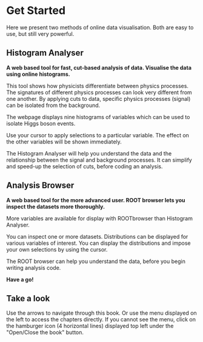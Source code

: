 # Get Started 
Here we present two methods of online data visualisation.  Both are easy to use, but still very powerful.  


## Histogram Analyser

**A web based tool for fast, cut-based analysis of data. Visualise the data using online histograms.**

This tool shows how physicists differentiate between physics processes.  The signatures of different physics processes can look very different from one another.  By applying cuts to data, specific physics processes (signal) can be isolated from the background.

The webpage displays nine histograms of variables which can be used to isolate Higgs boson events.  

Use your cursor to apply selections to a particular variable.
The effect on the other variables will be shown immediately.  

The Histogram Analyser will help you understand the data and the relationship between the signal and background processes. It can simplify and speed-up the selection of cuts, before coding an analysis.


## Analysis Browser

**A web based tool for the more advanced user. ROOT browser lets you inspect the datasets more thoroughly.**

More variables are available for display with ROOTbrowser than Histogram Analyser.  

You can inspect one or more datasets.
Distributions can be displayed for various variables of interest.
You can display the distributions and impose your own selections by using the cursor.

The ROOT browser can help you understand the data, before you begin writing analysis code.

**Have a go!**

## Take a look

Use the arrows to navigate through this book. Or use the menu displayed on the left to access the chapters directly.
If you cannot see the menu, click on the hamburger icon (4 horizontal lines) displayed top left under the "Open/Close the book" button. 



